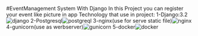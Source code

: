 #EventManagement System With Django
In this Project you can register your event like picture in app
Technology that use in project:
1-Django:3.2![django](https://user-images.githubusercontent.com/42912741/233725309-6f23ea3c-c179-47f9-9c79-6ca83429a92c.jpg)
2-Postgresql![postgreql](https://user-images.githubusercontent.com/42912741/233725459-19449384-1fe5-48b4-a55a-345dab4c5a47.png)
3-nginx(use for serve static file)![nginx](https://user-images.githubusercontent.com/42912741/233725563-8103b779-dadf-4b23-8e3f-8d6b728becc4.png)
4-gunicorn(use as werbserver)![gunicorn](https://user-images.githubusercontent.com/42912741/233725651-709cb2b8-328a-49a4-85b2-b11826cc9a66.jpg)
5-docker![docker](https://user-images.githubusercontent.com/42912741/233725822-726d7484-4ec7-4ade-b164-5cdbc01ae1c7.png)

